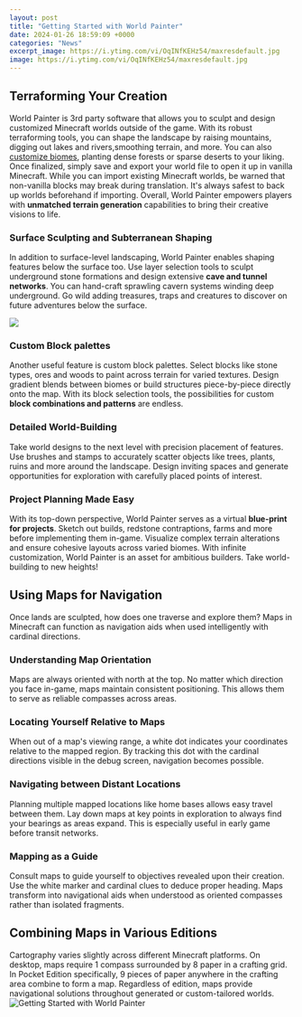 ```yaml
---
layout: post
title: "Getting Started with World Painter"
date: 2024-01-26 18:59:09 +0000
categories: "News"
excerpt_image: https://i.ytimg.com/vi/OqINfKEHz54/maxresdefault.jpg
image: https://i.ytimg.com/vi/OqINfKEHz54/maxresdefault.jpg
---
```


## Terraforming Your Creation
World Painter is 3rd party software that allows you to sculpt and design customized Minecraft worlds outside of the game. With its robust terraforming tools, you can shape the landscape by raising mountains, digging out lakes and rivers,smoothing terrain, and more. You can also [customize biomes](https://store.fi.io.vn/mom-of-2-boys-funny3267-t-shirt), planting dense forests or sparse deserts to your liking. Once finalized, simply save and export your world file to open it up in vanilla Minecraft.
While you can import existing Minecraft worlds, be warned that non-vanilla blocks may break during translation. It's always safest to back up worlds beforehand if importing. Overall, World Painter empowers players with **unmatched terrain generation** capabilities to bring their creative visions to life.
### Surface Sculpting and Subterranean Shaping 
In addition to surface-level landscaping, World Painter enables shaping features below the surface too. Use layer selection tools to sculpt underground stone formations and design extensive **cave and tunnel networks**. You can hand-craft sprawling cavern systems winding deep underground. Go wild adding treasures, traps and creatures to discover on future adventures below the surface.

![](https://i.ytimg.com/vi/c6dULt6oEn0/hqdefault.jpg)
### Custom Block palettes    
Another useful feature is custom block palettes. Select blocks like stone types, ores and woods to paint across terrain for varied textures. Design gradient blends between biomes or build structures piece-by-piece directly onto the map. With its block selection tools, the possibilities for custom **block combinations and patterns** are endless. 
### Detailed World-Building
Take world designs to the next level with precision placement of features. Use brushes and stamps to accurately scatter objects like trees, plants, ruins and more around the landscape.  Design inviting spaces and generate opportunities for exploration with carefully placed points of interest.
### Project Planning Made Easy
With its top-down perspective, World Painter serves as a virtual **blue-print for projects**. Sketch out builds, redstone contraptions, farms and more before implementing them in-game. Visualize complex terrain alterations and ensure cohesive layouts across varied biomes. 
With infinite customization, World Painter is an asset for ambitious builders. Take world-building to new heights!
## Using Maps for Navigation  
Once lands are sculpted, how does one traverse and explore them? Maps in Minecraft can function as navigation aids when used intelligently with cardinal directions.
### Understanding Map Orientation
Maps are always oriented with north at the top. No matter which direction you face in-game, maps maintain consistent positioning. This allows them to serve as reliable compasses across areas.
### Locating Yourself Relative to Maps
When out of a map's viewing range, a white dot indicates your coordinates relative to the mapped region. By tracking this dot with the cardinal directions visible in the debug screen, navigation becomes possible.
### Navigating between Distant Locations
Planning multiple mapped locations like home bases allows easy travel between them. Lay down maps at key points in exploration to always find your bearings as areas expand. This is especially useful in early game before transit networks.
### Mapping as a Guide
Consult maps to guide yourself to objectives revealed upon their creation. Use the white marker and cardinal clues to deduce proper heading. Maps transform into navigational aids when understood as oriented compasses rather than isolated fragments.
## Combining Maps in Various Editions
Cartography varies slightly across different Minecraft platforms. On desktop, maps require 1 compass surrounded by 8 paper in a crafting grid. In Pocket Edition specifically, 9 pieces of paper anywhere in the crafting area combine to form a map. Regardless of edition, maps provide navigational solutions throughout generated or custom-tailored worlds.
![Getting Started with World Painter](https://i.ytimg.com/vi/OqINfKEHz54/maxresdefault.jpg)